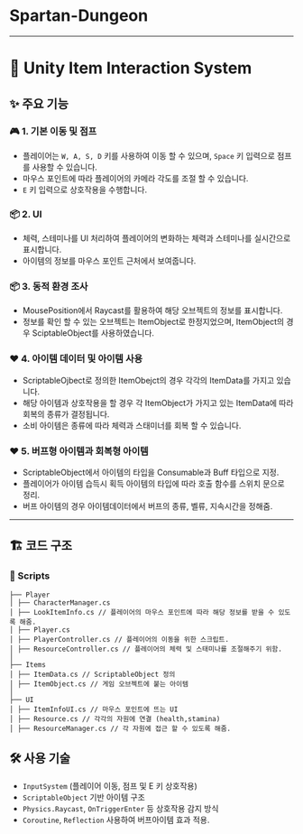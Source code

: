 # Spartan-Dungeon

---
# 🧩 Unity Item Interaction System


## ✨ 주요 기능

### 🎮 1. 기본 이동 및 점프
- 플레이어는 `W, A, S, D` 키를 사용하여 이동 할 수 있으며, `Space` 키 입력으로 점프를 사용할 수 있습니다.
- 마우스 포인트에 따라 플레이어의 카메라 각도를 조절 할 수 있습니다.
- `E` 키 입력으로 상호작용을 수행합니다.

### 📦 2. UI
- 체력, 스테미나를 UI 처리하여 플레이어의 변화하는 체력과 스테미나를 실시간으로 표시합니다.
- 아이템의 정보를 마우스 포인트 근처에서 보여줍니다.

### 📦 3. 동적 환경 조사
- MousePosition에서 Raycast를 활용하여 해당 오브젝트의 정보를 표시합니다.
- 정보를 확인 할 수 있는 오브젝트는 ItemObject로 한정지었으며, ItemObject의 경우 SciptableObject를 사용하였습니다.

### ❤️ 4. 아이템 데이터 및 아이템 사용
- ScriptableOjbect로 정의한 ItemObejct의 경우 각각의 ItemData를 가지고 있습니다.
- 해당 아이템과 상호작용을 할 경우 각 ItemObject가 가지고 있는 ItemData에 따라 회복의 종류가 결정됩니다.
- 소비 아이템은 종류에 따라 체력과 스태미너를 회복 할 수 있습니다.

### ❤️ 5. 버프형 아이템과 회복형 아이템
- ScriptableObject에서 아이템의 타입을 Consumable과 Buff 타입으로 지정.
- 플레이어가 아이템 습득시 획득 아이템의 타입에 따라 호출 함수를 스위치 문으로 정리.
- 버프 아이템의 경우 아이템데이터에서 버프의 종류, 벨류, 지속시간을 정해줌.

---

## 🏗️ 코드 구조

### 📁 Scripts
```plaintext
├── Player
│ ├── CharacterManager.cs
│ ├── LookItemInfo.cs // 플레이어의 마우스 포인트에 따라 해당 정보를 받을 수 있도록 해줌.
│ ├── Player.cs
│ ├── PlayerController.cs // 플레이어의 이동을 위한 스크립트.
│ ├── ResourceController.cs // 플레이어의 체력 및 스태미나를 조절해주기 위함.
│
├── Items
│ ├── ItemData.cs // ScriptableObject 정의
│ ├── ItemObject.cs // 게임 오브젝트에 붙는 아이템
│
├── UI
│ ├── ItemInfoUI.cs // 마우스 포인트에 뜨는 UI
│ ├── Resource.cs // 각각의 자원에 연결 (health,stamina)
│ ├── ResourceManager.cs // 각 자원에 접근 할 수 있도록 해줌.
```

## 🛠️ 사용 기술

- `InputSystem` (플레이어 이동, 점프 및 E 키 상호작용)
- `ScriptableObject` 기반 아이템 구조
- `Physics.Raycast`, `OnTriggerEnter` 등 상호작용 감지 방식
- `Coroutine`, `Reflection` 사용하여 버프아이템 효과 적용.
